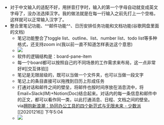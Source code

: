 - 对于中文输入的适配不好，用拼音打字时，输入的第一个字母自动就变成英文字母了，没办法选择汉字。我的做法就是在每一行输入之前先打上一个空格，这样就可以正常输入汉字了。
- 整合里笔记功能、^^邮件功能^^、日历安排任务功能和文档功能(谷歌网盘里面的文档)
    - 笔记功能整合了toggle list、outline、list、number list、todo list等多种格式，还支持zoom in(我以前一直不知道怎样表达这个意思)
    - ![](https://firebasestorage.googleapis.com/v0/b/firescript-577a2.appspot.com/o/imgs%2Fapp%2Fxinyiheng%2FqmoP6S0a41.png?alt=media&token=f9f7ea57-8c38-4168-846b-e4221bc7c761)
    - 软件的逻辑结构是：board-pane-item
    - 每一个board都可以按照自己的不同场景的工作需求来布局，这一点非常好#[[交互体验]]
    - 笔记是无限层级的，既可以当做一个文件夹，也可以当做一段文字
    - 笔记上的条目直接可以拖拽到日历上形成任务
    - 打通对话和邮件之间的壁垒，将邮件也按时间序放在消息流中，将Email+Slack(IM)+Notion(Doc)结合起来。对话内的每一条信息和邮件中的正文，都可以看作同一类，以此打通消息、日程、文档之间的壁垒。
      via[拥抱新浪潮：协同办公工具的四个新范式与无限未来 - 少数派](https://sspai.com/post/63529)
      [[20201216]] 下午5:04
    - ![](https://firebasestorage.googleapis.com/v0/b/firescript-577a2.appspot.com/o/imgs%2Fapp%2Fxinyiheng%2FNEXGjthK2K.png?alt=media&token=a08fa33b-2f0e-45fe-8ad0-f8b030aa1f0a)
